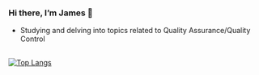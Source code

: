 ### Hi there, I’m James 👋
- Studying and delving into topics related to Quality Assurance/Quality Control
##
  [![Top Langs](https://github-readme-stats.vercel.app/api/top-langs/?username=JamesMorais&layout=compact)](https://github.com/JamesMorais/github-readme-stats)

  
